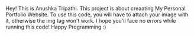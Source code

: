 Hey! This is Anushka Tripathi.
This project is about creaating My Personal Portfolio Website.
To use this code, you will have to attach your image with it, otherwise the img tag won't work.
I hope you'll face no errors while running this code!
Happy Programming :)
